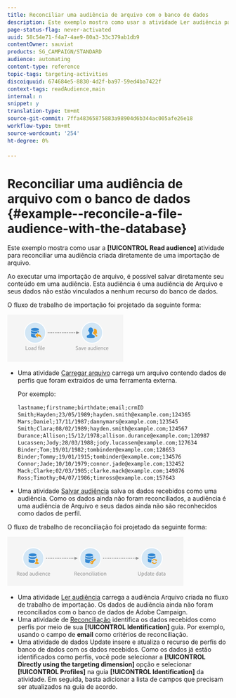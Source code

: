 ```yaml
---
title: Reconciliar uma audiência de arquivo com o banco de dados
description: Este exemplo mostra como usar a atividade Ler audiência para reconciliar uma audiência criada diretamente de uma importação de arquivo.
page-status-flag: never-activated
uuid: 58c54e71-f4a7-4ae9-80a3-33c379ab1db9
contentOwner: sauviat
products: SG_CAMPAIGN/STANDARD
audience: automating
content-type: reference
topic-tags: targeting-activities
discoiquuid: 674684e5-8830-4d2f-ba97-59ed4ba7422f
context-tags: readAudience,main
internal: n
snippet: y
translation-type: tm+mt
source-git-commit: 7ffa48365875883a98904d6b344ac005afe26e18
workflow-type: tm+mt
source-wordcount: '254'
ht-degree: 0%

---
```



# Reconciliar uma audiência de arquivo com o banco de dados {#example--reconcile-a-file-audience-with-the-database}

Este exemplo mostra como usar a **[!UICONTROL Read audience]** atividade para reconciliar uma audiência criada diretamente de uma importação de arquivo.

Ao executar uma importação de arquivo, é possível salvar diretamente seu conteúdo em uma audiência. Esta audiência é uma audiência de Arquivo e seus dados não estão vinculados a nenhum recurso do banco de dados.

O fluxo de trabalho de importação foi projetado da seguinte forma:

![](assets/readaudience_activity_example3.png)

* Uma atividade [Carregar arquivo](../../automating/using/load-file.md) carrega um arquivo contendo dados de perfis que foram extraídos de uma ferramenta externa.

   Por exemplo:

   ```
   lastname;firstname;birthdate;email;crmID
   Smith;Hayden;23/05/1989;hayden.smith@example.com;124365
   Mars;Daniel;17/11/1987;dannymars@example.com;123545
   Smith;Clara;08/02/1989;hayden.smith@example.com;124567
   Durance;Allison;15/12/1978;allison.durance@example.com;120987
   Lucassen;Jody;28/03/1988;jody.lucassen@example.com;127634
   Binder;Tom;19/01/1982;tombinder@example.com;128653
   Binder;Tommy;19/01/1915;tombinder@example.com;134576
   Connor;Jade;10/10/1979;connor.jade@example.com;132452
   Mack;Clarke;02/03/1985;clarke.mack@example.com;149876
   Ross;Timothy;04/07/1986;timross@example.com;157643
   ```

* Uma atividade [Salvar audiência](../../automating/using/save-audience.md) salva os dados recebidos como uma audiência. Como os dados ainda não foram reconciliados, a audiência é uma audiência de Arquivo e seus dados ainda não são reconhecidos como dados de perfil.

O fluxo de trabalho de reconciliação foi projetado da seguinte forma:

![](assets/readaudience_activity_example2.png)

* Uma atividade [Ler audiência](../../automating/using/read-audience.md) carrega a audiência Arquivo criada no fluxo de trabalho de importação. Os dados de audiência ainda não foram reconciliados com o banco de dados de Adobe Campaign.
* Uma atividade de [Reconciliação](../../automating/using/reconciliation.md) identifica os dados recebidos como perfis por meio de sua **[!UICONTROL Identification]** guia. Por exemplo, usando o campo de **email** como critérios de reconciliação.
* Uma atividade de dados [](../../automating/using/update-data.md) Update insere e atualiza o recurso de perfis do banco de dados com os dados recebidos. Como os dados já estão identificados como perfis, você pode selecionar a **[!UICONTROL Directly using the targeting dimension]** opção e selecionar **[!UICONTROL Profiles]** na guia **[!UICONTROL Identification]** da atividade. Em seguida, basta adicionar a lista de campos que precisam ser atualizados na guia de acordo.
